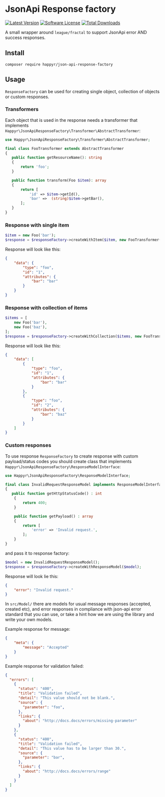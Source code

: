 # JsonApi Response factory

[![Latest Version](https://img.shields.io/github/release/happyr/json-api-response-factory.svg?style=flat-square)](https://github.com/happyr/json-api-response-factory/releases)
[![Software License](https://img.shields.io/badge/license-MIT-brightgreen.svg?style=flat-square)](LICENSE)
[![Total Downloads](https://img.shields.io/packagist/dt/happyr/json-api-response-factory.svg?style=flat-square)](https://packagist.org/packages/happyr/json-api-response-factory)

A small wrapper around `league/fractal` to support JsonApi error AND success responses.

## Install

```
composer require happyr/json-api-response-factory
```
## Usage

`ResponseFactory` can be used for creating single object, collection of objects or custom responses.

### Transformers

Each object that is used in the response needs a transformer that implements `Happyr\JsonApiResponseFactory\Transformer\AbstractTransformer`:

```php
use Happyr\JsonApiResponseFactory\Transformer\AbstractTransformer;

final class FooTransformer extends AbstractTransformer
{
   public function getResourceName(): string
   {
       return 'foo';
   }

   public function transform(Foo $item): array
   {
       return [
           'id' => $item->getId(),
           'bar' =>  (string)$item->getBar(),
       ];
   }
}
```

### Response with single item

```php
$item = new Foo('bar');
$response = $responseFactory->createWithItem($item, new FooTransformer());
```
Response will look like this:
```json
{
    "data": {
        "type": "foo",
        "id": "1",
        "attributes": {
            "bar": "bar"
        }
    }
}
```
### Response with collection of items

```php
$items = [
    new Foo('bar'),
    new Foo('baz'),
];
$response = $responseFactory->createWithCollection($items, new FooTransformer());
```
Response will look like this:
```json
{
    "data": [
        {
            "type": "foo",
            "id": "1",
            "attributes": {
                "bar": "bar"
            }
        },
        {
            "type": "foo",
            "id": "2",
            "attributes": {
                "bar": "baz"
            }
        }
    ]
}
```

### Custom responses

To use response `ResponseFactory` to create response with custom payload/status codes you should create class that implements `Happyr\JsonApiResponseFactory\ResponseModelInterface`:

```php
use Happyr\JsonApiResponseFactory\ResponseModelInterface;

final class InvalidRequestResponseModel implements ResponseModelInterface
{
   public function getHttpStatusCode() : int
    {
        return 400;
    }

    public function getPayload() : array
    {
        return [
            'error' => 'Invalid request.',
        ];
    }
}
```
and pass it to response factory:

```php
$model = new InvalidRequestResponseModel();
$response = $responseFactory->createWithResponseModel($model);
```
Response will look lie this:
```json
{
    "error": "Invalid request."
}
```
In `src/Model/` there are models for usual message responses (accepted, created etc), and error responses in compliance with json-api error standard
that you can use, or take a hint how we are using the library and write your own models.

Example response for message:
```json
{
    "meta": {
        "message": "Accepted"
    }
}
```

Example response for validation failed:
```json
{
  "errors": [
    {
      "status": "400",
      "title": "Validation failed",
      "detail": "This value should not be blank.",
      "source": {
        "parameter": "foo",
      },
      "links": {
        "about": "http://docs.docs/errors/missing-parameter"
      }
    },
    {
      "status": "400",
      "title": "Validation failed",
      "detail": "This value has to be larger than 30.",
      "source": {
        "parameter": "bar",
      },
      "links": {
        "about": "http://docs.docs/errors/range"
      }
    }
  ]
}
```

